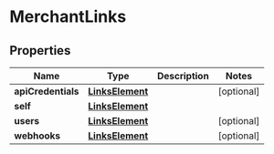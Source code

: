 

# MerchantLinks


## Properties

| Name | Type | Description | Notes |
|------------ | ------------- | ------------- | -------------|
|**apiCredentials** | [**LinksElement**](LinksElement.md) |  |  [optional] |
|**self** | [**LinksElement**](LinksElement.md) |  |  |
|**users** | [**LinksElement**](LinksElement.md) |  |  [optional] |
|**webhooks** | [**LinksElement**](LinksElement.md) |  |  [optional] |



